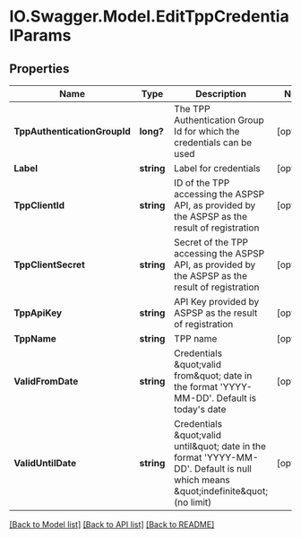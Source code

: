 # IO.Swagger.Model.EditTppCredentialParams
## Properties

Name | Type | Description | Notes
------------ | ------------- | ------------- | -------------
**TppAuthenticationGroupId** | **long?** | The TPP Authentication Group Id for which the credentials can be used | [optional] 
**Label** | **string** | Label for credentials | [optional] 
**TppClientId** | **string** | ID of the TPP accessing the ASPSP API, as provided by the ASPSP as the result of registration | [optional] 
**TppClientSecret** | **string** | Secret of the TPP accessing the ASPSP API, as provided by the ASPSP as the result of registration | [optional] 
**TppApiKey** | **string** | API Key provided by ASPSP  as the result of registration | [optional] 
**TppName** | **string** | TPP name | [optional] 
**ValidFromDate** | **string** | Credentials \&quot;valid from\&quot; date in the format &#39;YYYY-MM-DD&#39;. Default is today&#39;s date | [optional] 
**ValidUntilDate** | **string** | Credentials \&quot;valid until\&quot; date in the format &#39;YYYY-MM-DD&#39;. Default is null which means \&quot;indefinite\&quot; (no limit) | [optional] 

[[Back to Model list]](../README.md#documentation-for-models) [[Back to API list]](../README.md#documentation-for-api-endpoints) [[Back to README]](../README.md)


